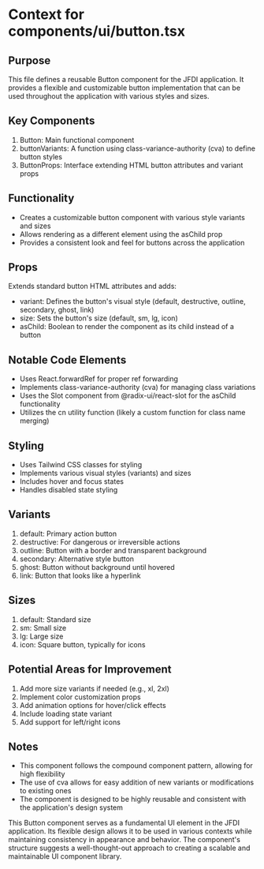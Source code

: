 # Context for components/ui/button.tsx

## Purpose
This file defines a reusable Button component for the JFDI application. It provides a flexible and customizable button implementation that can be used throughout the application with various styles and sizes.

## Key Components
1. Button: Main functional component
2. buttonVariants: A function using class-variance-authority (cva) to define button styles
3. ButtonProps: Interface extending HTML button attributes and variant props

## Functionality
- Creates a customizable button component with various style variants and sizes
- Allows rendering as a different element using the asChild prop
- Provides a consistent look and feel for buttons across the application

## Props
Extends standard button HTML attributes and adds:
- variant: Defines the button's visual style (default, destructive, outline, secondary, ghost, link)
- size: Sets the button's size (default, sm, lg, icon)
- asChild: Boolean to render the component as its child instead of a button

## Notable Code Elements
- Uses React.forwardRef for proper ref forwarding
- Implements class-variance-authority (cva) for managing class variations
- Uses the Slot component from @radix-ui/react-slot for the asChild functionality
- Utilizes the cn utility function (likely a custom function for class name merging)

## Styling
- Uses Tailwind CSS classes for styling
- Implements various visual styles (variants) and sizes
- Includes hover and focus states
- Handles disabled state styling

## Variants
1. default: Primary action button
2. destructive: For dangerous or irreversible actions
3. outline: Button with a border and transparent background
4. secondary: Alternative style button
5. ghost: Button without background until hovered
6. link: Button that looks like a hyperlink

## Sizes
1. default: Standard size
2. sm: Small size
3. lg: Large size
4. icon: Square button, typically for icons

## Potential Areas for Improvement
1. Add more size variants if needed (e.g., xl, 2xl)
2. Implement color customization props
3. Add animation options for hover/click effects
4. Include loading state variant
5. Add support for left/right icons

## Notes
- This component follows the compound component pattern, allowing for high flexibility
- The use of cva allows for easy addition of new variants or modifications to existing ones
- The component is designed to be highly reusable and consistent with the application's design system

This Button component serves as a fundamental UI element in the JFDI application. Its flexible design allows it to be used in various contexts while maintaining consistency in appearance and behavior. The component's structure suggests a well-thought-out approach to creating a scalable and maintainable UI component library.